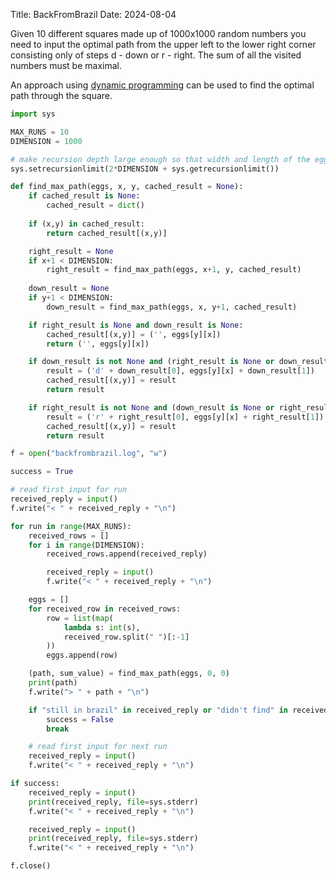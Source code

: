 Title: BackFromBrazil
Date: 2024-08-04

Given 10 different squares made up of 1000x1000 random numbers you need to input the optimal path from the upper left to the lower right corner consisting only of steps d - down or r - right. The sum of all the visited numbers must be maximal.

An approach using [dynamic programming](https://en.wikipedia.org/wiki/Dynamic_programming) can be used to find the optimal path through the square.

```python
import sys

MAX_RUNS = 10
DIMENSION = 1000

# make recursion depth large enough so that width and length of the eggs-square fits in
sys.setrecursionlimit(2*DIMENSION + sys.getrecursionlimit())

def find_max_path(eggs, x, y, cached_result = None):
    if cached_result is None:
        cached_result = dict()
    
    if (x,y) in cached_result:
        return cached_result[(x,y)]

    right_result = None
    if x+1 < DIMENSION:
        right_result = find_max_path(eggs, x+1, y, cached_result)
    
    down_result = None
    if y+1 < DIMENSION:
        down_result = find_max_path(eggs, x, y+1, cached_result)

    if right_result is None and down_result is None:
        cached_result[(x,y)] = ('', eggs[y][x])
        return ('', eggs[y][x])

    if down_result is not None and (right_result is None or down_result[1] > right_result[1]):
        result = ('d' + down_result[0], eggs[y][x] + down_result[1])
        cached_result[(x,y)] = result
        return result

    if right_result is not None and (down_result is None or right_result[1] > down_result[1]):
        result = ('r' + right_result[0], eggs[y][x] + right_result[1])
        cached_result[(x,y)] = result
        return result

f = open("backfrombrazil.log", "w")

success = True

# read first input for run
received_reply = input()
f.write("< " + received_reply + "\n")

for run in range(MAX_RUNS):
    received_rows = []
    for i in range(DIMENSION):
        received_rows.append(received_reply)

        received_reply = input()
        f.write("< " + received_reply + "\n")

    eggs = []
    for received_row in received_rows:
        row = list(map(
            lambda s: int(s), 
            received_row.split(" ")[:-1]
        ))
        eggs.append(row)

    (path, sum_value) = find_max_path(eggs, 0, 0)
    print(path)
    f.write("> " + path + "\n")

    if "still in brazil" in received_reply or "didn't find" in received_reply or "out of time" in received_reply:
        success = False
        break

    # read first input for next run
    received_reply = input()
    f.write("< " + received_reply + "\n")

if success:
    received_reply = input()
    print(received_reply, file=sys.stderr)
    f.write("< " + received_reply + "\n")

    received_reply = input()
    print(received_reply, file=sys.stderr)
    f.write("< " + received_reply + "\n")

f.close()
```
